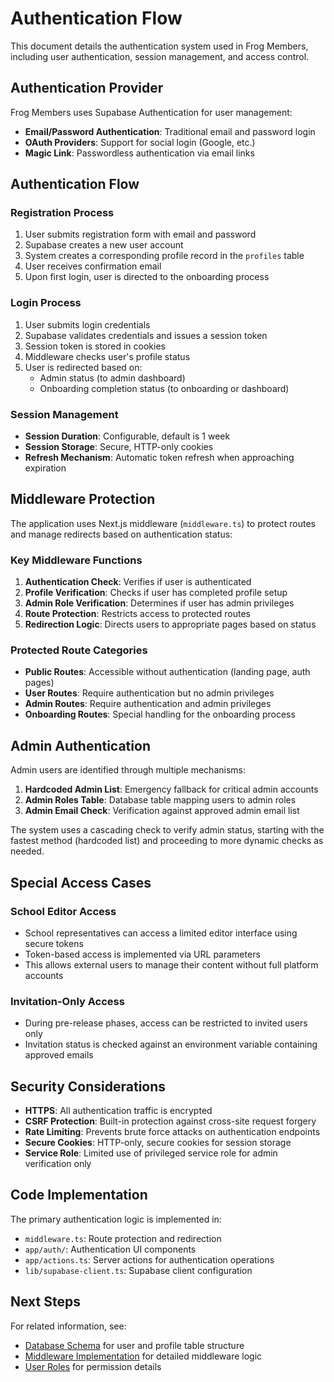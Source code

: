 # Authentication Flow

This document details the authentication system used in Frog Members, including user authentication, session management, and access control.

## Authentication Provider

Frog Members uses Supabase Authentication for user management:

- **Email/Password Authentication**: Traditional email and password login
- **OAuth Providers**: Support for social login (Google, etc.)
- **Magic Link**: Passwordless authentication via email links

## Authentication Flow

### Registration Process

1. User submits registration form with email and password
2. Supabase creates a new user account
3. System creates a corresponding profile record in the `profiles` table
4. User receives confirmation email
5. Upon first login, user is directed to the onboarding process

### Login Process

1. User submits login credentials
2. Supabase validates credentials and issues a session token
3. Session token is stored in cookies
4. Middleware checks user's profile status
5. User is redirected based on:
   - Admin status (to admin dashboard)
   - Onboarding completion status (to onboarding or dashboard)

### Session Management

- **Session Duration**: Configurable, default is 1 week
- **Session Storage**: Secure, HTTP-only cookies
- **Refresh Mechanism**: Automatic token refresh when approaching expiration

## Middleware Protection

The application uses Next.js middleware (`middleware.ts`) to protect routes and manage redirects based on authentication status:

### Key Middleware Functions

1. **Authentication Check**: Verifies if user is authenticated
2. **Profile Verification**: Checks if user has completed profile setup
3. **Admin Role Verification**: Determines if user has admin privileges
4. **Route Protection**: Restricts access to protected routes
5. **Redirection Logic**: Directs users to appropriate pages based on status

### Protected Route Categories

- **Public Routes**: Accessible without authentication (landing page, auth pages)
- **User Routes**: Require authentication but no admin privileges
- **Admin Routes**: Require authentication and admin privileges
- **Onboarding Routes**: Special handling for the onboarding process

## Admin Authentication

Admin users are identified through multiple mechanisms:

1. **Hardcoded Admin List**: Emergency fallback for critical admin accounts
2. **Admin Roles Table**: Database table mapping users to admin roles
3. **Admin Email Check**: Verification against approved admin email list

The system uses a cascading check to verify admin status, starting with the fastest method (hardcoded list) and proceeding to more dynamic checks as needed.

## Special Access Cases

### School Editor Access

- School representatives can access a limited editor interface using secure tokens
- Token-based access is implemented via URL parameters
- This allows external users to manage their content without full platform accounts

### Invitation-Only Access

- During pre-release phases, access can be restricted to invited users only
- Invitation status is checked against an environment variable containing approved emails

## Security Considerations

- **HTTPS**: All authentication traffic is encrypted
- **CSRF Protection**: Built-in protection against cross-site request forgery
- **Rate Limiting**: Prevents brute force attacks on authentication endpoints
- **Secure Cookies**: HTTP-only, secure cookies for session storage
- **Service Role**: Limited use of privileged service role for admin verification only

## Code Implementation

The primary authentication logic is implemented in:

- `middleware.ts`: Route protection and redirection
- `app/auth/`: Authentication UI components
- `app/actions.ts`: Server actions for authentication operations
- `lib/supabase-client.ts`: Supabase client configuration

## Next Steps

For related information, see:
- [Database Schema](./database.md) for user and profile table structure
- [Middleware Implementation](./middleware.md) for detailed middleware logic
- [User Roles](../overview/user-roles.md) for permission details
